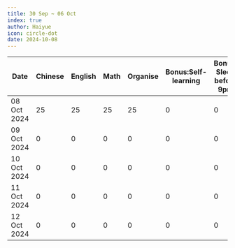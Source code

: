 ```yaml
---
title: 30 Sep ~ 06 Oct
index: true
author: Haiyue
icon: circle-dot
date: 2024-10-08
---
```


| Date | Chinese | English | Math | Organise | Bonus:Self-learning | Bonus: Sleep before 9pm | Punishment | Total |
| -- | -- | -- | -- | -- | -- | -- | -- | -- |
|08 Oct 2024 | 25 | 25 | 25 | 25 | 0 | 0 |  | 100 |
|09 Oct 2024 | 0 | 0 | 0 | 0 | 0 | 0 |  | |
|10 Oct 2024 | 0 | 0 | 0 | 0 | 0 | 0 |  | |
|11 Oct 2024 | 0 | 0 | 0 | 0 | 0 | 0 |  | |
|12 Oct 2024 | 0 | 0 | 0 | 0 | 0 | 0 |  | |


